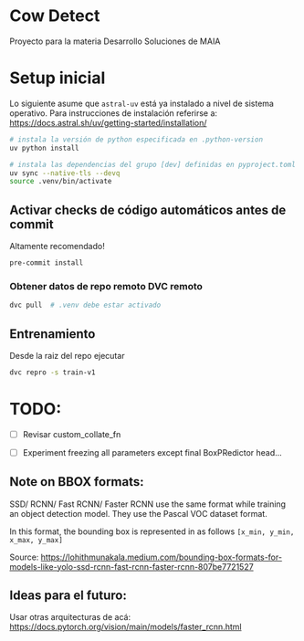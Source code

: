 # Cow Detect

Proyecto para la materia Desarrollo Soluciones de MAIA


# Setup inicial

Lo siguiente asume que `astral-uv` está ya instalado a nivel de sistema operativo.
Para instrucciones de instalación referirse a:
https://docs.astral.sh/uv/getting-started/installation/

```bash
# instala la versión de python especificada en .python-version
uv python install

# instala las dependencias del grupo [dev] definidas en pyproject.toml
uv sync --native-tls --devq
source .venv/bin/activate
```

## Activar checks de código automáticos antes de commit

Altamente recomendado!

```bash
pre-commit install
```

### Obtener datos de repo remoto DVC remoto

```bash
dvc pull  # .venv debe estar activado
```


## Entrenamiento

Desde la raiz del repo ejecutar 

```bash
dvc repro -s train-v1
```

# TODO: 

- [ ] Revisar custom_collate_fn
- [ ] Experiment freezing all parameters except final BoxPRedictor head...



## Note on BBOX formats:


SSD/ RCNN/ Fast RCNN/ Faster RCNN use the same format while training an object detection model. They use the Pascal VOC dataset format.

In this format, the bounding box is represented in as follows `[x_min, y_min, x_max, y_max]`

Source: https://lohithmunakala.medium.com/bounding-box-formats-for-models-like-yolo-ssd-rcnn-fast-rcnn-faster-rcnn-807be7721527


## Ideas para el futuro: 

Usar otras arquitecturas de acá: 
https://docs.pytorch.org/vision/main/models/faster_rcnn.html